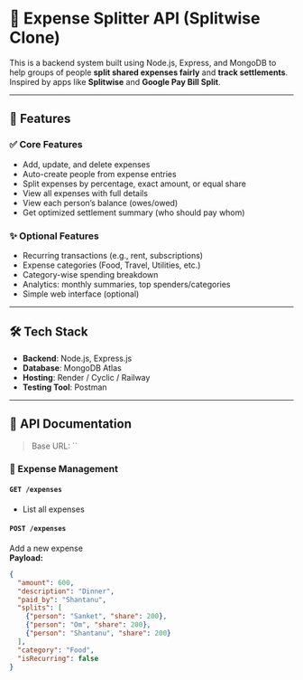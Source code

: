 # 💸 Expense Splitter API (Splitwise Clone)

This is a backend system built using Node.js, Express, and MongoDB to help groups of people **split shared expenses fairly** and **track settlements**. Inspired by apps like **Splitwise** and **Google Pay Bill Split**.

---

## 🚀 Features

### ✅ Core Features
- Add, update, and delete expenses
- Auto-create people from expense entries
- Split expenses by percentage, exact amount, or equal share
- View all expenses with full details
- View each person’s balance (owes/owed)
- Get optimized settlement summary (who should pay whom)

### ✨ Optional Features
- Recurring transactions (e.g., rent, subscriptions)
- Expense categories (Food, Travel, Utilities, etc.)
- Category-wise spending breakdown
- Analytics: monthly summaries, top spenders/categories
- Simple web interface (optional)

---

## 🛠️ Tech Stack

- **Backend**: Node.js, Express.js
- **Database**: MongoDB Atlas
- **Hosting**: Render / Cyclic / Railway
- **Testing Tool**: Postman

---

## 🧪 API Documentation

> Base URL: ``

### 📁 Expense Management

#### `GET /expenses`
- List all expenses

#### `POST /expenses`
Add a new expense  
**Payload:**
```json
{
  "amount": 600,
  "description": "Dinner",
  "paid_by": "Shantanu",
  "splits": [
    {"person": "Sanket", "share": 200},
    {"person": "Om", "share": 200},
    {"person": "Shantanu", "share": 200}
  ],
  "category": "Food",
  "isRecurring": false
}
